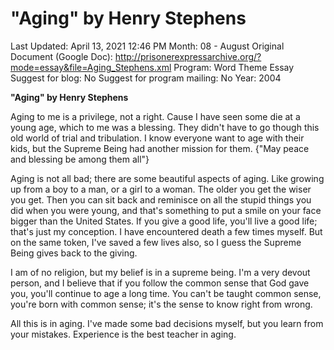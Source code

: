 # "Aging" by Henry Stephens

Last Updated: April 13, 2021 12:46 PM
Month: 08 - August
Original Document (Google Doc): http://prisonerexpressarchive.org/?mode=essay&file=Aging_Stephens.xml
Program: Word Theme Essay
Suggest for blog: No
Suggest for program mailing: No
Year: 2004

**"Aging" by Henry Stephens**

Aging to me is a privilege, not a right. Cause I have seen some die at a young age, which to me was a blessing. They didn't have to go though this old world of trial and tribulation. I know everyone want to age with their kids, but the Supreme Being had another mission for them. {"May peace and blessing be among them all"}

Aging is not all bad; there are some beautiful aspects of aging. Like growing up from a boy to a man, or a girl to a woman. The older you get the wiser you get. Then you can sit back and reminisce on all the stupid things you did when you were young, and that's something to put a smile on your face bigger than the United States. If you give a good life, you'll live a good life; that's just my conception. I have encountered death a few times myself. But on the same token, I've saved a few lives also, so I guess the Supreme Being gives back to the giving.

I am of no religion, but my belief is in a supreme being. I'm a very devout person, and I believe that if you follow the common sense that God gave you, you'll continue to age a long time. You can't be taught common sense, you're born with common sense; it's the sense to know right from wrong.

All this is in aging. I've made some bad decisions myself, but you learn from your mistakes. Experience is the best teacher in aging.